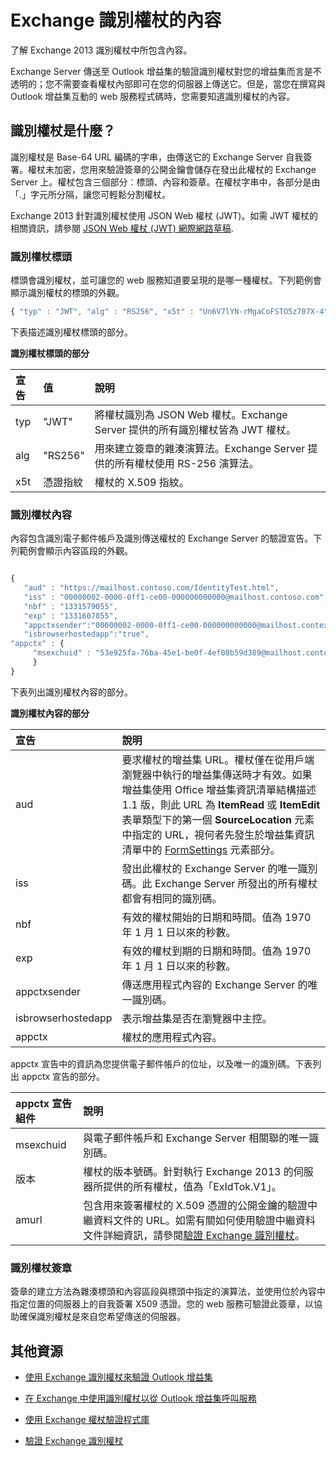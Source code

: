 
# Exchange 識別權杖的內容
了解 Exchange 2013 識別權杖中所包含內容。



Exchange Server 傳送至 Outlook 增益集的驗證識別權杖對您的增益集而言是不透明的；您不需要查看權杖內部即可在您的伺服器上傳送它。但是，當您在撰寫與 Outlook 增益集互動的 web 服務程式碼時，您需要知道識別權杖的內容。

## 識別權杖是什麼？


識別權杖是 Base-64 URL 編碼的字串，由傳送它的 Exchange Server 自我簽署。權杖未加密，您用來驗證簽章的公開金鑰會儲存在發出此權杖的 Exchange Server 上。權杖包含三個部分︰標頭、內容和簽章。在權杖字串中，各部分是由「.」字元所分隔，讓您可輕鬆分割權杖。

Exchange 2013 針對識別權杖使用 JSON Web 權杖 (JWT)。如需 JWT 權杖的相關資訊，請參閱 [JSON Web 權杖 (JWT) 網際網路草稿](http://self-issued.info/docs/draft-goland-json-web-token-00.html).


### 識別權杖標頭

標頭會識別權杖，並可讓您的 web 服務知道要呈現的是哪一種權杖。下列範例會顯示識別權杖的標頭的外觀。

```js
{ "typ" : "JWT", "alg" : "RS256", "x5t" : "Un6V7lYN-rMgaCoFSTO5z707X-4" }
```

下表描述識別權杖標頭的部分。


**識別權杖標頭的部分**


|**宣告**|**值**|**說明**|
|:-----|:-----|:-----|
|typ|"JWT"|將權杖識別為 JSON Web 權杖。Exchange Server 提供的所有識別權杖皆為 JWT 權杖。|
|alg|"RS256"|用來建立簽章的雜湊演算法。Exchange Server 提供的所有權杖使用 RS-256 演算法。|
|x5t|憑證指紋|權杖的 X.509 指紋。|

### 識別權杖內容

內容包含識別電子郵件帳戶及識別傳送權杖的 Exchange Server 的驗證宣告。下列範例會顯示內容區段的外觀。
```js

{ 
   "aud" : "https://mailhost.contoso.com/IdentityTest.html", 
   "iss" : "00000002-0000-0ff1-ce00-000000000000@mailhost.contoso.com", 
   "nbf" : "1331579055", 
   "exp" : "1331607855", 
   "appctxsender":"00000002-0000-0ff1-ce00-000000000000@mailhost.context.com",
   "isbrowserhostedapp":"true",
"appctx" : { 
     "msexchuid" : "53e925fa-76ba-45e1-be0f-4ef08b59d389@mailhost.contoso.com" "version" : "ExIdTok.V1" "amurl" :         "https://mailhost.contoso.com:443/autodiscover/metadata/json/1" 
     } 
}
```
下表列出識別權杖內容的部分。


**識別權杖內容的部分**


|**宣告**|**說明**|
|:-----|:-----|
|aud|要求權杖的增益集 URL。權杖僅在從用戶端瀏覽器中執行的增益集傳送時才有效。如果增益集使用 Office 增益集資訊清單結構描述 1.1 版，則此 URL 為 **ItemRead** 或 **ItemEdit**表單類型下的第一個 **SourceLocation** 元素中指定的 URL，視何者先發生於增益集資訊清單中的 [FormSettings](http://msdn.microsoft.com/en-us/library/0d1a311d-939d-78c1-e968-89ddf7ebc4b4%28Office.15%29.aspx) 元素部分。|
|iss|發出此權杖的 Exchange Server 的唯一識別碼。此 Exchange Server 所發出的所有權杖都會有相同的識別碼。|
|nbf|有效的權杖開始的日期和時間。值為 1970 年 1 月 1 日以來的秒數。 |
|exp|有效的權杖到期的日期和時間。值為 1970 年 1 月 1 日以來的秒數。|
|appctxsender|傳送應用程式內容的 Exchange Server 的唯一識別碼。|
|isbrowserhostedapp|表示增益集是否在瀏覽器中主控。|
|appctx|權杖的應用程式內容。 |
appctx 宣告中的資訊為您提供電子郵件帳戶的位址，以及唯一的識別碼。下表列出 appctx 宣告的部分。



|**appctx 宣告組件**|**說明**|
|:-----|:-----|
|msexchuid|與電子郵件帳戶和 Exchange Server 相關聯的唯一識別碼。|
|版本|權杖的版本號碼。針對執行 Exchange 2013 的伺服器所提供的所有權杖，值為「ExIdTok.V1」。|
|amurl|包含用來簽署權杖的 X.509 憑證的公開金鑰的驗證中繼資料文件的 URL。如需有關如何使用驗證中繼資料文件詳細資訊，請參閱[驗證 Exchange 識別權杖](../outlook/validate-an-identity-token.md)。|

### 識別權杖簽章

簽章的建立方法為雜湊標頭和內容區段與標頭中指定的演算法，並使用位於內容中指定位置的伺服器上的自我簽署 X509 憑證。您的 web 服務可驗證此簽章，以協助確保識別權杖是來自您希望傳送的伺服器。


## 其他資源



- [使用 Exchange 識別權杖來驗證 Outlook 增益集](../outlook/authentication.md)
    
- [在 Exchange 中使用識別權杖以從 Outlook 增益集呼叫服務](../outlook/call-a-service-by-using-an-identity-token.md)
    
- [使用 Exchange 權杖驗證程式庫](../outlook/use-the-token-validation-library.md)
    
- [驗證 Exchange 識別權杖](../outlook/validate-an-identity-token.md)
    
